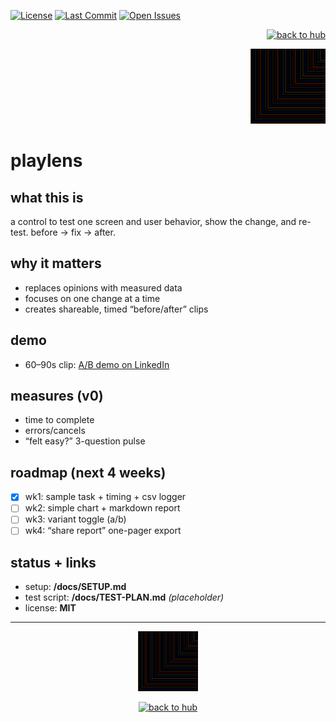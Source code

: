 <!-- LS BADGES START -->
<p align="left">
  <a href="https://github.com/ludus-scrinium/playlens/blob/main/LICENSE"><img alt="License" src="https://img.shields.io/github/license/ludus-scrinium/playlens"></a>
  <a href="https://github.com/ludus-scrinium/playlens/commits/main"><img alt="Last Commit" src="https://img.shields.io/github/last-commit/ludus-scrinium/playlens"></a>
  <a href="https://github.com/ludus-scrinium/playlens/issues"><img alt="Open Issues" src="https://img.shields.io/github/issues/ludus-scrinium/playlens"></a>
</p>
<!-- LS BADGES END -->

<p align="right">
  <a href="https://github.com/ludus-scrinium/ludus-scrinium-hub">
    <img src="https://img.shields.io/badge/%E2%86%90%20back%20to%20hub-111?style=for-the-badge" alt="back to hub">
  </a>
</p>

<p align="right">
  <img src="./docs/heropfp.png" alt="playlens" width="120">
</p>

# playlens

## what this is
a control to test one screen and user behavior, show the change, and re-test. before → fix → after.

## why it matters
- replaces opinions with measured data
- focuses on one change at a time
- creates shareable, timed “before/after” clips

## demo
- 60–90s clip: [A/B demo on LinkedIn](https://www.linkedin.com/posts/activity-7386397223867072513-kUua)

## measures (v0)
- time to complete
- errors/cancels
- “felt easy?” 3-question pulse

## roadmap (next 4 weeks)
- [x] wk1: sample task + timing + csv logger
- [ ] wk2: simple chart + markdown report
- [ ] wk3: variant toggle (a/b)
- [ ] wk4: “share report” one-pager export

## status + links
- setup: **/docs/SETUP.md**
- test script: **/docs/TEST-PLAN.md** *(placeholder)*
- license: **MIT**

---

<p align="center">
  <img src="./docs/heropfp.png" alt="playlens" width="96">
</p>

<p align="center">
  <a href="https://github.com/ludus-scrinium/ludus-scrinium-hub">
    <img src="https://img.shields.io/badge/%E2%86%90%20back%20to%20hub-111?style=for-the-badge" alt="back to hub">
  </a>
</p>

